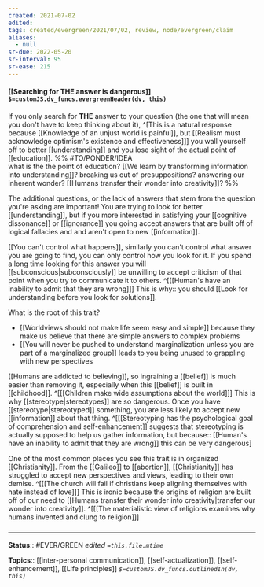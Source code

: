 ```yaml
---
created: 2021-07-02
edited: 
tags: created/evergreen/2021/07/02, review, node/evergreen/claim
aliases:
  - null
sr-due: 2022-05-20
sr-interval: 95
sr-ease: 215
---
```


#### [[Searching for THE answer is dangerous]] `$=customJS.dv_funcs.evergreenHeader(dv, this)`

If you only search for **THE** answer to your question
(the one that will mean you don't have to keep thinking about it),
^[This is a natural response because [[Knowledge of an unjust world is painful]], but [[Realism must acknowledge optimism's existence and effectiveness]]]
you wall yourself off to better [[understanding]] 
and you lose sight of the actual point of [[education]].
%%
#TO/PONDER/IDEA  
what is the the point of education? [[We learn by transforming information into understanding]]? breaking us out of presuppositions? answering our inherent wonder? [[Humans transfer their wonder into creativity]]?
%%

The additional questions, or the lack of answers that stem from the question you're asking are important!
You are trying to look for better [[understanding]],
but if you more interested in satisfying your [[cognitive dissonance]] or [[ignorance]] 
you going accept answers that are built off of logical fallacies and and aren't open to new [[information]].

[[You can't control what happens]],
similarly you can't control what answer you are going to find,
you can only control how you look for it.
If you spend a long time looking for this answer you will [[subconscious|subconsciously]] be unwilling to accept criticism of that point when you try to communicate it to others.
^[[[Human's have an inability to admit that they are wrong]]]
This is 
why:: you should [[Look for understanding before you look for solutions]].

What is the root of this trait? 
- [[Worldviews should not make life seem easy and simple]] because they make us believe that there are simple answers to complex problems
- [[You will never be pushed to understand marginalization unless you are part of a marginalized group]] leads to you being unused to grappling with new perspectives

[[Humans are addicted to believing]], so ingraining a [[belief]] is much easier than removing it, especially when this [[belief]] is built in [[childhood]].
^[[[Children make wide assumptions about the world]]]
This is why [[stereotype|stereotypes]] are so dangerous.
Once you have [[stereotype|stereotyped]] something, you are less likely to accept new [[information]] about that thing.
^[[[Stereotyping has the psychological goal of comprehension and self-enhancement]] suggests that stereotyping is actually supposed to help us gather information, but
because:: [[Human's have an inability to admit that they are wrong]] this can be very dangerous]

One of the most common places you see this trait is in organized [[Christianity]].
From the [[Galileo]] to [[abortion]], [[Christianity]] has struggled to accept new perspectives and views, leading to their own demise.
^[[[The church will fail if christians keep aligning themselves with hate instead of love]]]
This is ironic because the origins of religion are built off of our need to [[Humans transfer their wonder into creativity|transfer our wonder into creativity]].
^[[[The materialistic view of religions examines why humans invented and clung to religion]]]

### <hr class="footnote"/>

**Status**:: #EVER/GREEN 
*edited `=this.file.mtime`*

**Topics**:: [[inter-personal communication]], [[self-actualization]], [[self-enhancement]], [[Life principles]]
*`$=customJS.dv_funcs.outlinedIn(dv, this)`*
